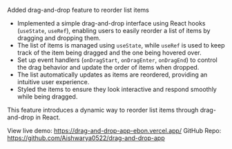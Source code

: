 Added drag-and-drop feature to reorder list items

- Implemented a simple drag-and-drop interface using React hooks (`useState`, `useRef`), enabling users to easily reorder a list of items by dragging and dropping them.
- The list of items is managed using `useState`, while `useRef` is used to keep track of the item being dragged and the one being hovered over.
- Set up event handlers (`onDragStart`, `onDragEnter`, `onDragEnd`) to control the drag behavior and update the order of items when dropped.
- The list automatically updates as items are reordered, providing an intuitive user experience.
- Styled the items to ensure they look interactive and respond smoothly while being dragged.

This feature introduces a dynamic way to reorder list items through drag-and-drop in React.

View live demo: https://drag-and-drop-app-ebon.vercel.app/
GitHub Repo: https://github.com/Aishwarya0522/drag-and-drop-app
